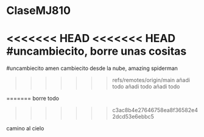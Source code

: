# ClaseMJ810
<<<<<<< HEAD
<<<<<<< HEAD
#uncambiecito, borre unas cositas
=======
#uncambiecito
amen
cambiecito desde la nube, amazing spiderman
>>>>>>> refs/remotes/origin/main
añadi todo
añadi todo
añadi todo

=======
borre todo
>>>>>>> c3ac8b4e27646758ea8f36582e42dcd53e6ebbc5

camino al cielo